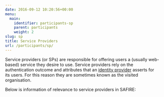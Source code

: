 ```yaml
--- 
date: 2016-09-12 10:20:56+00:00
menu: 
  main: 
    identifier: participants-sp
    parent: participants
    weight: 2
slug: sp
title: Service Providers
url: /participants/sp/
---
```


Service providers (or SPs) are responsible for offering users a (usually web-based) service they desire to use. Service providers rely on the authentication outcome and attributes that an [identity provider](/participants/idp/) asserts for its users. For this reason they are sometimes known as the visited organisation.

Below is information of relevance to service providers in SAFIRE:

